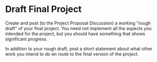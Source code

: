 Draft Final Project
===================

Create and post (to the Project Proposal Discussion) a working
"rough draft" of your final project.  You need not implement all
the aspects you intended for the project, but you should have 
something that shows significant progress.

In addition to your rough draft, post a short statement about what
other work you intend to do en route to the final version of the
project.
